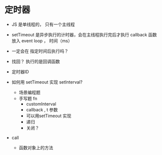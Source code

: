 # 定时器

- JS 是单线程的， 只有一个主线程
- setTimeout 是异步执行的计时器，会在主线程执行完后才执行
  callback 函数 放入 event loop  ， 时间（ms）
- 一定会在 指定时间后执行吗？
- 找回？
  执行的是回调函数
- 定时器ID 

- 如何用 setTimeout 实现 setInterval? 
  - 场景编程题
  - 手写题  fn 
    - customInterval
    - callback , t 参数
    - 可以用setTimeout 实现 
    - 递归 
    - 关闭？

- call
  - 函数对象上的方法